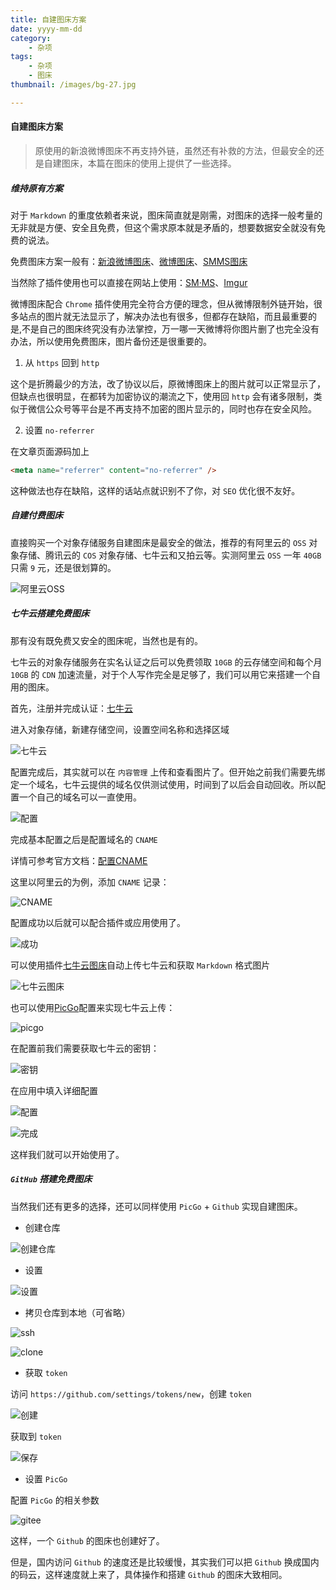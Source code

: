 ```yaml
---
title: 自建图床方案
date: yyyy-mm-dd
category:
    - 杂项
tags:
    - 杂项
    - 图床
thumbnail: /images/bg-27.jpg

---
```


#### 自建图床方案

> 原使用的新浪微博图床不再支持外链，虽然还有补救的方法，但最安全的还是自建图床，本篇在图床的使用上提供了一些选择。

<!-- more -->

##### 维持原有方案

对于 `Markdown` 的重度依赖者来说，图床简直就是刚需，对图床的选择一般考量的无非就是方便、安全且免费，但这个需求原本就是矛盾的，想要数据安全就没有免费的说法。

免费图床方案一般有：[新浪微博图床](https://chrome.google.com/webstore/detail/%E6%96%B0%E6%B5%AA%E5%BE%AE%E5%8D%9A%E5%9B%BE%E5%BA%8A/fdfdnfpdplfbbnemmmoklbfjbhecpnhf?utm_source=chrome-ntp-icon)、[微博图床](https://chrome.google.com/webstore/detail/%E5%BE%AE%E5%8D%9A%E5%9B%BE%E5%BA%8A/pinjkilghdfhnkibhcangnpmcpdpmehk?utm_source=chrome-ntp-icon)、[SMMS图床](https://chrome.google.com/webstore/detail/smms%E5%9B%BE%E5%BA%8A%E6%8F%92%E4%BB%B6/fbamdjnnaaiidpgcfanfcboaanfmjfjk?utm_source=chrome-ntp-icon)

当然除了插件使用也可以直接在网站上使用：[SM·MS](https://sm.ms/)、[Imgur](https://imgur.com/)

微博图床配合 `Chrome` 插件使用完全符合方便的理念，但从微博限制外链开始，很多站点的图片就无法显示了，解决办法也有很多，但都存在缺陷，而且最重要的是,不是自己的图床终究没有办法掌控，万一哪一天微博将你图片删了也完全没有办法，所以使用免费图床，图片备份还是很重要的。

1. 从 `https` 回到 `http`

这个是折腾最少的方法，改了协议以后，原微博图床上的图片就可以正常显示了，但缺点也很明显，在都转为加密协议的潮流之下，使用回 `http` 会有诸多限制，类似于微信公众号等平台是不再支持不加密的图片显示的，同时也存在安全风险。


2. 设置 `no-referrer`

在文章页面源码加上

```html
<meta name="referrer" content="no-referrer" />
```

这种做法也存在缺陷，这样的话站点就识别不了你，对 `SEO` 优化很不友好。

##### 自建付费图床

直接购买一个对象存储服务自建图床是最安全的做法，推荐的有阿里云的 `OSS` 对象存储、腾讯云的 `COS` 对象存储、七牛云和又拍云等。实测阿里云 `OSS` 一年 `40GB` 只需 `9` 元，还是很划算的。

![阿里云OSS](http://images.akashi.org.cn/FrStDjhOtt9WyrLvheFqUQDrFf3G)

##### 七牛云搭建免费图床

那有没有既免费又安全的图床呢，当然也是有的。

七牛云的对象存储服务在实名认证之后可以免费领取 `10GB` 的云存储空间和每个月 `10GB` 的 `CDN` 加速流量，对于个人写作完全是足够了，我们可以用它来搭建一个自用的图床。

首先，注册并完成认证：[七牛云](https://www.qiniu.com/)

进入对象存储，新建存储空间，设置空间名称和选择区域

![七牛云](http://images.akashi.org.cn/Fgxt56AgROtKS4fY9cYtgeBQDa5F)

配置完成后，其实就可以在 `内容管理` 上传和查看图片了。但开始之前我们需要先绑定一个域名，七牛云提供的域名仅供测试使用，时间到了以后会自动回收。所以配置一个自己的域名可以一直使用。

![配置](http://images.akashi.org.cn/Fm8m1dIuIsfaIqfdjisH3dia5rW5)

完成基本配置之后是配置域名的 `CNAME`

详情可参考官方文档：[配置CNAME](https://developer.qiniu.com/fusion/kb/1322/how-to-configure-cname-domain-name)

这里以阿里云的为例，添加 `CNAME` 记录：

![CNAME](http://images.akashi.org.cn/FvkI1szGLEeFoKo5ZiyFOQcZehiH)

配置成功以后就可以配合插件或应用使用了。

![成功](http://images.akashi.org.cn/FpaXX6qlqleV_JTd51pUyFYYZFZa)

可以使用插件[七牛云图床](https://chrome.google.com/webstore/detail/%E4%B8%83%E7%89%9B%E4%BA%91%E5%9B%BE%E5%BA%8A/fmpbbmjlniogoldpglopponaibclkjdg/reviews)自动上传七牛云和获取 `Markdown` 格式图片

![七牛云图床](http://images.akashi.org.cn/FgyxskILg3stJQbF5UESq7as0OGE)

也可以使用[PicGo](https://github.com/Molunerfinn/PicGo)配置来实现七牛云上传：

![picgo](http://images.akashi.org.cn/FuXgMjDGpH7HJFaUGoXpAjMMKGuq)

在配置前我们需要获取七牛云的密钥：

![密钥](http://images.akashi.org.cn/FhR8nzolFxtvhqcX_LEV7gWFjaH0)

在应用中填入详细配置

![配置](http://images.akashi.org.cn/FkeirgmMNavwes07RDYgDhcbSJ_I)

![完成](http://images.akashi.org.cn/Snipaste_2019-08-29_12-35-41.png)

这样我们就可以开始使用了。

##### `GitHub` 搭建免费图床

<!-- 344c1f2fdf8a0ec5b1466e8edcdb94bf3751b0bf -->

当然我们还有更多的选择，还可以同样使用 `PicGo` + `Github` 实现自建图床。

- 创建仓库

<!-- ![创建仓库](https://raw.githubusercontent.com/AkashiGakki/image/master/markdown/Snipaste_2019-08-29_15-34-19.png?token=AH3S4BH5CDVMGUT67NI7ADS5M6DAA) -->

![创建仓库](https://gitee.com/akashi_sai/image/raw/master/markdown/Snipaste_2019-08-29_15-34-19.png)

- 设置

<!-- ![设置](https://raw.githubusercontent.com/AkashiGakki/image/master/markdown/Snipaste_2019-08-29_15-35-17.png?token=AH3S4BGZVLHKDVMWRVBFMVC5M6DEG) -->

![设置](https://gitee.com/akashi_sai/image/raw/master/markdown/Snipaste_2019-08-29_15-35-17.png)

- 拷贝仓库到本地（可省略）

<!-- ![get ssh](https://raw.githubusercontent.com/AkashiGakki/image/master/markdown/Snipaste_2019-08-29_15-37-05.png?token=AH3S4BCFZ4TRAOOO4BYAGDC5M6DH2) -->

<!-- ![clone](https://raw.githubusercontent.com/AkashiGakki/image/master/markdown/Snipaste_2019-08-29_15-42-06.png?token=AH3S4BDU4W622FHTWK25Q5C5M6DJE) -->

![ssh](https://gitee.com/akashi_sai/image/raw/master/markdown/Snipaste_2019-08-29_15-37-05.png)

![clone](https://gitee.com/akashi_sai/image/raw/master/markdown/Snipaste_2019-08-29_15-42-06.png)

- 获取 `token`

访问 `https://github.com/settings/tokens/new`，创建 `token`

<!-- ![创建](https://raw.githubusercontent.com/AkashiGakki/image/master/markdown/Snipaste_2019-08-29_15-49-03.png?token=AH3S4BAZ2E6AQEDPQX6PQTC5M6DNO) -->

![创建](https://gitee.com/akashi_sai/image/raw/master/markdown/Snipaste_2019-08-29_15-49-03.png)

获取到 `token`

<!-- ![保存](https://raw.githubusercontent.com/AkashiGakki/image/master/markdown/Snipaste_2019-08-29_15-49-39.png?token=AH3S4BAJ47WBPPS52UIWW7K5M6DO2) -->

![保存](https://gitee.com/akashi_sai/image/raw/master/markdown/Snipaste_2019-08-29_15-49-39.png)


- 设置 `PicGo`

配置 `PicGo` 的相关参数

<!-- ![github](https://raw.githubusercontent.com/AkashiGakki/image/master/markdown/Snipaste_2019-08-29_15-51-19.png?token=AH3S4BDREFBCAQULC6A6BJK5M6CEG) -->

![gitee](https://gitee.com/akashi_sai/image/raw/master/markdown/Snipaste_2019-08-29_15-51-19.png)

这样，一个 `Github` 的图床也创建好了。

但是，国内访问 `Github` 的速度还是比较缓慢，其实我们可以把 `Github` 换成国内的码云，这样速度就上来了，具体操作和搭建 `Github` 的图床大致相同。

